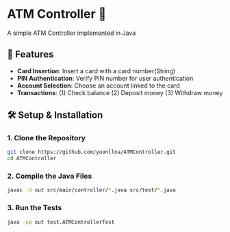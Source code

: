 # ATM Controller 🏧
A simple ATM Controller implemented in Java

## 📌 Features
- **Card Insertion**: Insert a card with a card number(String)
- **PIN Authentication**: Verify PIN number for user authentication
- **Account Selection**: Choose an account linked to the card
- **Transactions**: (1) Check balance (2) Deposit money (3) Withdraw money

## 🛠️ Setup & Installation

### 1. Clone the Repository 
```bash
git clone https://github.com/yuonllna/ATMController.git
cd ATMController
```
### 2. Compile the Java Files
```bash
javac -d out src/main/controller/*.java src/test/*.java
```
### 3. Run the Tests
```bash
java -cp out test.ATMControllerTest
```
